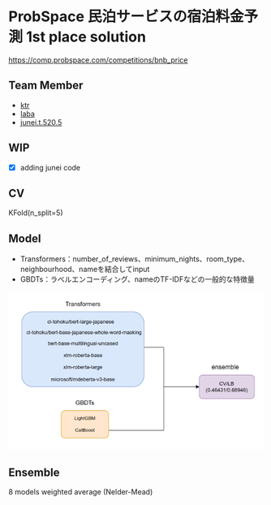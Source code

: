 # ProbSpace 民泊サービスの宿泊料金予測 1st place solution
https://comp.probspace.com/competitions/bnb_price

## Team Member
- [ktr](https://comp.probspace.com/users/ktr/0)
- [laba](https://comp.probspace.com/users/laba/0)
- [junei.t.520.5](https://comp.probspace.com/users/junei.t.520.5/0)

## WIP
* [X] adding junei code

## CV
KFold(n_split=5)

## Model
- Transformers：number_of_reviews、minimum_nights、room_type、neighbourhood、nameを結合してinput
- GBDTs：ラベルエンコーディング、nameのTF-IDFなどの一般的な特徴量

![models](./models.png)

## Ensemble
8 models weighted average (Nelder-Mead)